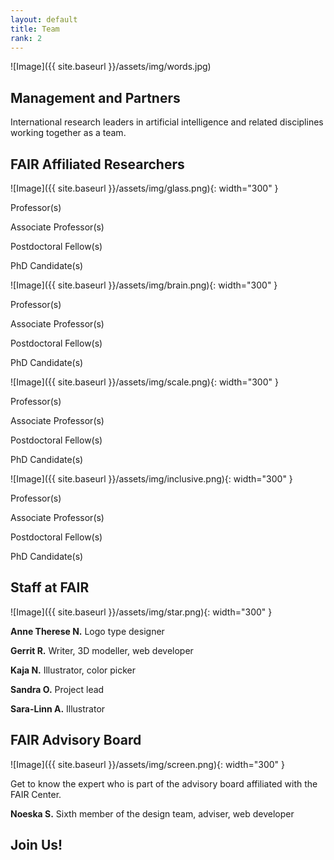 ```yaml
---
layout: default
title: Team
rank: 2
---
```


![Image]({{ site.baseurl }}/assets/img/words.jpg)

## Management and Partners
International research leaders in artificial intelligence and related disciplines working together as a team.

## FAIR Affiliated Researchers
![Image]({{ site.baseurl }}/assets/img/glass.png){: width="300" }
<br>

Professor(s)

Associate Professor(s)

Postdoctoral Fellow(s)

PhD Candidate(s)
<br>

![Image]({{ site.baseurl }}/assets/img/brain.png){: width="300" }
<br>

Professor(s)

Associate Professor(s)

Postdoctoral Fellow(s)

PhD Candidate(s)
<br>

![Image]({{ site.baseurl }}/assets/img/scale.png){: width="300" }
<br>

Professor(s)

Associate Professor(s)

Postdoctoral Fellow(s)

PhD Candidate(s)
<br>

![Image]({{ site.baseurl }}/assets/img/inclusive.png){: width="300" }
<br>

Professor(s)

Associate Professor(s)

Postdoctoral Fellow(s)

PhD Candidate(s)
<br>

## Staff at FAIR
![Image]({{ site.baseurl }}/assets/img/star.png){: width="300" }
<br>

**Anne Therese N.**
Logo type designer

**Gerrit R.**
Writer, 3D modeller, web developer

**Kaja N.**
Illustrator, color picker

**Sandra O.**
Project lead

**Sara-Linn A.**
Illustrator
<br>

## FAIR Advisory Board
![Image]({{ site.baseurl }}/assets/img/screen.png){: width="300" }
<br>

Get to know the expert who is part of the advisory board affiliated with the FAIR Center.

**Noeska S.**
Sixth member of the design team, adviser, web developer

## Join Us!
